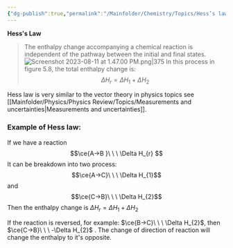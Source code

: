 ```yaml
---
{"dg-publish":true,"permalink":"/Mainfolder/Chemistry/Topics/Hess’s law/"}
---
```


**Hess's Law**
>The enthalpy change accompanying a chemical reaction is independent of the pathway between the initial and final states.![Screenshot 2023-08-11 at 1.47.00 PM.png|375](/img/user/%E9%99%84%E4%BB%B6/Screenshot%202023-08-11%20at%201.47.00%20PM.png)
>In this process in figure 5.8, the total enthalpy change is:
>$$\Delta H_{r}=\Delta H_{1}+\Delta H_{2}$$

Hess law is very similar to the vector theory in physics topics see [[Mainfolder/Physics/Physics Review/Topics/Measurements and uncertainties\|Measurements and uncertainties]].

### Example of Hess law:
If we have a reaction $$\ce{A->B }\ \ \ \Delta H_{r} $$
It can be breakdown into two process:
$$\ce{A->C}\ \ \ \Delta H_{1}$$
and$$\ce{C->B}\ \ \ \Delta H_{2}$$Then the enthalpy change is $\Delta H_{r}=\Delta H_{1}+\Delta H_{2}$

If the reaction is reversed, for example: $\ce{B->C}\ \ \ \Delta H_{2}$, then $\ce{C->B}\ \ \ -\Delta H_{2}$ .
The change of direction of reaction will change the enthalpy to it's opposite.







